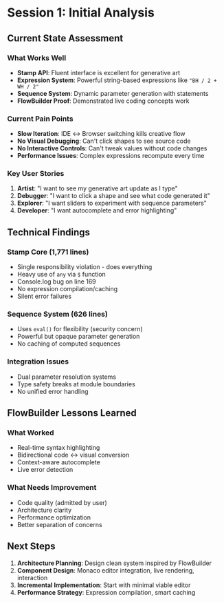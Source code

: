 # Session 1: Initial Analysis

## Current State Assessment

### What Works Well
- **Stamp API**: Fluent interface is excellent for generative art
- **Expression System**: Powerful string-based expressions like `"BH / 2 + WH / 2"`
- **Sequence System**: Dynamic parameter generation with statements
- **FlowBuilder Proof**: Demonstrated live coding concepts work

### Current Pain Points
- **Slow Iteration**: IDE ↔ Browser switching kills creative flow
- **No Visual Debugging**: Can't click shapes to see source code
- **No Interactive Controls**: Can't tweak values without code changes
- **Performance Issues**: Complex expressions recompute every time

### Key User Stories
1. **Artist**: "I want to see my generative art update as I type"
2. **Debugger**: "I want to click a shape and see what code generated it"
3. **Explorer**: "I want sliders to experiment with sequence parameters"
4. **Developer**: "I want autocomplete and error highlighting"

## Technical Findings

### Stamp Core (1,771 lines)
- Single responsibility violation - does everything
- Heavy use of `any` via `$` function
- Console.log bug on line 169
- No expression compilation/caching
- Silent error failures

### Sequence System (626 lines)
- Uses `eval()` for flexibility (security concern)
- Powerful but opaque parameter generation
- No caching of computed sequences

### Integration Issues
- Dual parameter resolution systems
- Type safety breaks at module boundaries  
- No unified error handling

## FlowBuilder Lessons Learned

### What Worked
- Real-time syntax highlighting
- Bidirectional code ↔ visual conversion
- Context-aware autocomplete
- Live error detection

### What Needs Improvement
- Code quality (admitted by user)
- Architecture clarity
- Performance optimization
- Better separation of concerns

## Next Steps
1. **Architecture Planning**: Design clean system inspired by FlowBuilder
2. **Component Design**: Monaco editor integration, live rendering, interaction
3. **Incremental Implementation**: Start with minimal viable editor
4. **Performance Strategy**: Expression compilation, smart caching 